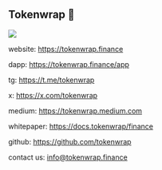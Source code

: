 ## Tokenwrap 👋

![](https://files.gitbook.com/v0/b/gitbook-x-prod.appspot.com/o/spaces%2FTu1Q5Pm27MK3wqIhXigt%2Fuploads%2FxWautJKGZwZO4xcySYxQ%2F6012310833050272308.jpg?alt=media&token=6f3372f3-1eaa-4b98-9bfc-ed99026e5f7e)

website: https://tokenwrap.finance

dapp: https://tokenwrap.finance/app

tg: https://t.me/tokenwrap

x:  https://x.com/tokenwrap

medium: https://tokenwrap.medium.com

whitepaper: https://docs.tokenwrap/finance

github: https://github.com/tokenwrap

contact us: info@tokenwrap.finance
